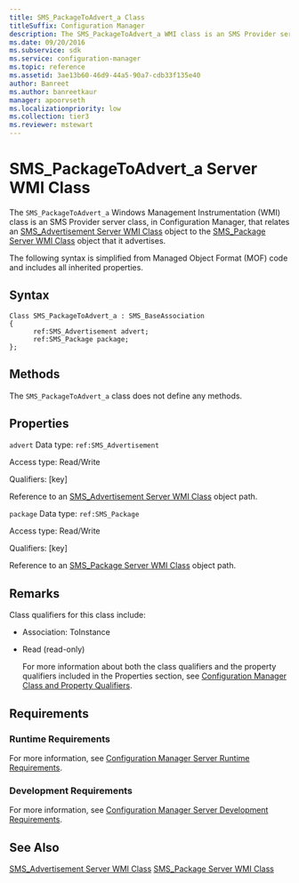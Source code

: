 ```yaml
---
title: SMS_PackageToAdvert_a Class
titleSuffix: Configuration Manager
description: The SMS_PackageToAdvert_a WMI class is an SMS Provider server class that relates an SMS_Advertisement Server WMI Class object to the SMS_Package Server WMI Class object that it advertises.
ms.date: 09/20/2016
ms.subservice: sdk
ms.service: configuration-manager
ms.topic: reference
ms.assetid: 3ae13b60-46d9-44a5-90a7-cdb33f135e40
author: Banreet
ms.author: banreetkaur
manager: apoorvseth
ms.localizationpriority: low
ms.collection: tier3
ms.reviewer: mstewart
---
```

# SMS_PackageToAdvert_a Server WMI Class
The `SMS_PackageToAdvert_a` Windows Management Instrumentation (WMI) class is an SMS Provider server class, in Configuration Manager, that relates an [SMS_Advertisement Server WMI Class](../../../../../develop/reference/core/servers/configure/sms_advertisement-server-wmi-class.md) object to the [SMS_Package Server WMI Class](../../../../../develop/reference/core/servers/configure/sms_package-server-wmi-class.md) object that it advertises.

 The following syntax is simplified from Managed Object Format (MOF) code and includes all inherited properties.

## Syntax

```
Class SMS_PackageToAdvert_a : SMS_BaseAssociation
{
      ref:SMS_Advertisement advert;
      ref:SMS_Package package;
};
```

## Methods
 The `SMS_PackageToAdvert_a` class does not define any methods.

## Properties
 `advert`
 Data type: `ref:SMS_Advertisement`

 Access type: Read/Write

 Qualifiers: [key]

 Reference to an [SMS_Advertisement Server WMI Class](../../../../../develop/reference/core/servers/configure/sms_advertisement-server-wmi-class.md) object path.

 `package`
 Data type: `ref:SMS_Package`

 Access type: Read/Write

 Qualifiers: [key]

 Reference to an [SMS_Package Server WMI Class](../../../../../develop/reference/core/servers/configure/sms_package-server-wmi-class.md) object path.

## Remarks
 Class qualifiers for this class include:

- Association: ToInstance

- Read (read-only)

  For more information about both the class qualifiers and the property qualifiers included in the Properties section, see [Configuration Manager Class and Property Qualifiers](../../../../../develop/reference/misc/class-and-property-qualifiers.md).

## Requirements

### Runtime Requirements
 For more information, see [Configuration Manager Server Runtime Requirements](../../../../../develop/core/reqs/server-runtime-requirements.md).

### Development Requirements
 For more information, see [Configuration Manager Server Development Requirements](../../../../../develop/core/reqs/server-development-requirements.md).

## See Also
 [SMS_Advertisement Server WMI Class](../../../../../develop/reference/core/servers/configure/sms_advertisement-server-wmi-class.md)
 [SMS_Package Server WMI Class](../../../../../develop/reference/core/servers/configure/sms_package-server-wmi-class.md)
